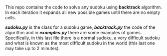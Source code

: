This repo contains the code to solve any sudoku using **backtrack** algorithm. In each iteration it expands all new possible games until there are no empty cells.

***sudoku.py*** is the class for a sudoku game, ***backtrack.py*** the code of the algorithm and in ***examples.py*** there are some examples of games. Specifically, in this last file there is a normal sudoku, a very difficult sudoku and what is known as the most difficult sudoku in the world (this last one may take up to 2 minutes).
